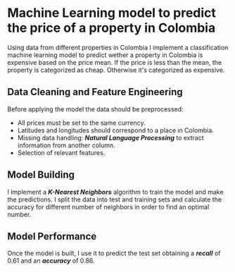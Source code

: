 # Machine Learning model to predict the price of a property in Colombia

Using data from different properties in Colombia I implement a classification machine learning model to predict wether a property in Colombia is expensive based on the price mean. If the price is less than the mean, the property is categorized as cheap. Otherwise it's categorized as expensive.


## Data Cleaning and Feature Engineering

Before applying the model the data should be preprocessed:
- All prices must be set to the same currency.
- Latitudes and longitudes should correspond to a place in Colombia.
- Missing data handling: ***Natural Language Processing*** to extract information from another column.
- Selection of relevant features.


## Model Building

I implement a ***K-Nearest Neighbors*** algorithm to train the model and make the predictions.
I split the data into test and training sets and calculate the accuracy for different number of neighbors in order to find an optimal number.


## Model Performance

Once the model is built, I use it to predict the test set obtaining a ***recall*** of 0.61 and an ***accuracy*** of	0.86.
